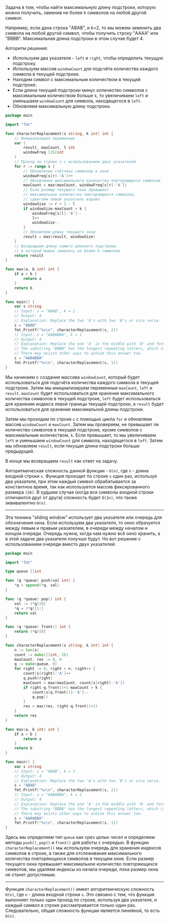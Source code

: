 Задача в том, чтобы найти максимальную длину подстроки, которую можно получить, заменив не более k символов на любой другой символ.

Например, если дана строка "ABAB", и k=2, то мы можем заменить два символа на любой другой символ, чтобы получить строку "AAAA" или "BBBB". Максимальная длина подстроки в этом случае будет 4.

Алгоритм решения:

- Используем два указателя - `left` и `right`, чтобы определить текущую подстроку.
- Используем массив `windowCount` для подсчёта количества каждого символа в текущей подстроке.
- Находим символ с максимальным количеством в текущей подстроке.
- Если длина текущей подстроки минус количество символов с максимальным количеством больше `k`, то увеличиваем `left` и уменьшаем `windowCount` для символа, находящегося в `left`.
- Обновляем максимальную длину подстроки.

```go
package main

import "fmt"

func characterReplacement(s string, k int) int {
	// Инициализация переменных
	var (
		result, maxCount, l int
		windowFreq [26]int
	)
	// Проход по строке s с использованием двух указателей
	for r := range s {
		// Обновление счётчика символов в окне
		windowFreq[s[r]-'A']++
		// Обновление максимального количества повторяющихся символов
		maxCount = max(maxCount, windowFreq[s[r]-'A'])
		// Если размер текущего окна превышает
		// максимальное количество повторяющихся символов,
		// сдвигаем левый указатель вправо
		windowSize := r + 1 - l
		if windowSize-maxCount > k {
			windowFreq[s[l]-'A']--
			l++
			windowSize--
		}
		// Обновляем длину текущего окна
		result = max(result, windowSize)
	}
	// Возвращаем длину самого длинного подстроки,
	// в которой можно заменить не более k символов
	return result
}

func max(a, b int) int {
	if a > b {
		return a
	}
	return b
}

func main() {
	var s string
	// Input: s = "ABAB", k = 2
	// Output: 4
	// Explanation: Replace the two 'A's with two 'B's or vice versa.
	s = "ABAB"
	fmt.Printf("%v\n", characterReplacement(s, 2))
	// Input: s = "AABABBA", k = 1
	// Output: 4
	// Explanation: Replace the one 'A' in the middle with 'B' and form "AABBBBA".
	// The substring "BBBB" has the longest repeating letters, which is 4.
	// There may exists other ways to achive this answer too.
	s = "AABABBA"
	fmt.Printf("%v\n", characterReplacement(s, 1))
}
```

Мы начинаем с создания массива `windowCount`, который будет использоваться для подсчёта количества каждого символа в текущей подстроке. Затем мы инициализируем переменные `maxCount`, `left` и `result`. `maxCount` будет использоваться для хранения максимального количества символов в текущей подстроке, `left` будет использоваться для хранения индекса левой границы текущей подстроки, а `result` будет использоваться для хранения максимальной длины подстроки.

Затем мы проходим по строке `s` с помощью цикла `for` и обновляем массив `windowCount` и `maxCount`. Затем мы проверяем, не превышает ли количество символов в текущей подстроке, кроме символов с максимальным количеством, `k`. Если превышает, то мы увеличиваем `left` и уменьшаем `windowCount` для символа, находящегося в `left`. Затем мы обновляем `result`, если текущая длина подстроки больше предыдущей.

В конце мы возвращаем `result` как ответ на задачу.

Алгоритмическая сложность данной функции - `O(n)`, где `n` - длина входной строки `s`. Функция проходит по строке `s` один раз, используя два указателя, при этом каждый символ обрабатывается за константное время, так как используется массив фиксированного размера `(26)`. В худшем случае (когда все символы входной строки отличаются друг от друга) сложность будет `O(2n)`, что также эквивалентно `O(n)`.

---

Эта техника "sliding window" использует два указателя или очередь для обозначения окна. Если используем два указателя, то окно образуется между левым и правым указателем, в очереди между началом и концом очереди. Очередь нужна, когда нам нужно всё окно хранить, а в этой задаче два указателя получше будут. Но вот решение с использованием очереди вместо двух указателей:

```go
package main

import "fmt"

type queue []int

func (q *queue) push(val int) {
	*q = append(*q, val)
}

func (q *queue) pop() int {
	val := (*q)[0]
	*q = (*q)[1:]
	return val
}

func (q *queue) front() int {
	return (*q)[0]
}

func characterReplacement(s string, k int) int {
	n := len(s)
	count := make([]int, 26)
	maxCount, res := 0, 0
	q := make(queue, 0)
	for right := 0; right < n; right++ {
		count[s[right]-'A']++
		q.push(right)
		maxCount = max(maxCount, count[s[right]-'A'])
		if right-q.front()+1-maxCount > k {
			count[s[q.front()]-'A']--
			q.pop()
		}
		res = max(res, right-q.front()+1)
	}
	return res
}

func max(a, b int) int {
	if a > b {
		return a
	}
	return b
}

func main() {
	var s string
	// Input: s = "ABAB", k = 2
	// Output: 4
	// Explanation: Replace the two 'A's with two 'B's or vice versa.
	s = "ABAB"
	fmt.Printf("%v\n", characterReplacement(s, 2))
	// Input: s = "AABABBA", k = 1
	// Output: 4
	// Explanation: Replace the one 'A' in the middle with 'B' and form "AABBBBA".
	// The substring "BBBB" has the longest repeating letters, which is 4.
	// There may exists other ways to achive this answer too.
	s = "AABABBA"
	fmt.Printf("%v\n", characterReplacement(s, 1))
}
```

Здесь мы определяем тип `queue` как срез целых чисел и определяем методы `push()`, `pop()` и `front()` для работы с очередью. В функции `characterReplacement()` мы используем очередь для хранения индексов символов в строке, а также для отслеживания максимального количества повторяющихся символов в текущем окне. Если размер текущего окна превышает максимальное количество повторяющихся символов, мы удаляем индексы из начала очереди, пока размер окна не станет допустимым.

---

Функция `characterReplacement()` имеет алгоритмическую сложность `O(n)`, где `n` - длина входной строки `s`. Это связано с тем, что функция выполняет только один проход по строке, используя два указателя, и каждый символ в строке рассматривается только один раз. Следовательно, общая сложность функции является линейной, то есть `O(n)`.
